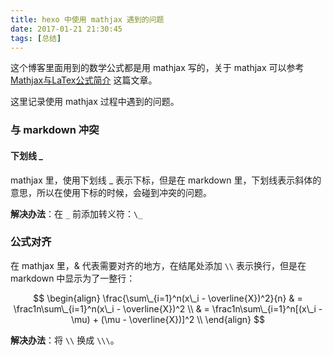 ```yaml
---
title: hexo 中使用 mathjax 遇到的问题
date: 2017-01-21 21:30:45
tags: [总结]
---
```


这个博客里面用到的数学公式都是用 mathjax 写的，关于 mathjax 可以参考 [Mathjax与LaTex公式简介](http://mlworks.cn/posts/introduction-to-mathjax-and-latex-expression/) 这篇文章。

这里记录使用 mathjax 过程中遇到的问题。

<!--more-->

### 与 markdown 冲突

#### 下划线 _

mathjax 里，使用下划线 _ 表示下标，但是在 markdown 里，下划线表示斜体的意思，所以在使用下标的时候，会碰到冲突的问题。

**解决办法**：在 `_` 前添加转义符：`\_`

### 公式对齐

在 mathjax 里，& 代表需要对齐的地方，在结尾处添加 `\\` 表示换行，但是在 markdown 中显示为了一整行：

$$
\begin{align}
\frac{\sum\_{i=1}^n(x\_i - \overline{X})^2}{n} & = \frac1n\sum\_{i=1}^n(x\_i - \overline{X})^2 \\
& = \frac1n\sum\_{i=1}^n[(x\_i - \mu) + (\mu - \overline{X})]^2 \\
\end{align}
$$

**解决办法**：将 `\\` 换成 `\\\`。
